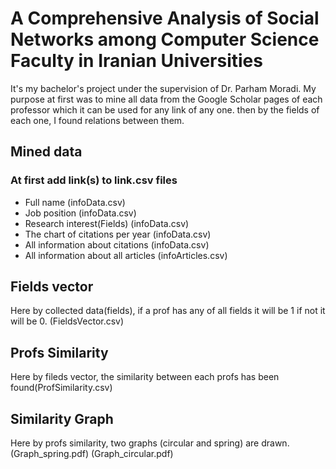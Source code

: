 
# A Comprehensive Analysis of Social Networks among Computer Science Faculty in Iranian Universities

It's my bachelor's project under the supervision of Dr. Parham Moradi. 
My purpose at first was to mine all data from the Google Scholar pages of each professor which it can be used for any link of any one.
then by the fields of each one, I found relations between them.




## Mined data

### At first add link(s) to link.csv files
- Full name (infoData.csv)
- Job position (infoData.csv)
- Research interest(Fields) (infoData.csv)
- The chart of citations per year (infoData.csv)
- All information about citations (infoData.csv)
- All information about all articles (infoArticles.csv)




## Fields vector

Here by collected data(fields), if a prof has any of all fields it will be 1 if not it will be 0. (FieldsVector.csv)




## Profs Similarity

Here by fileds vector, the similarity between each profs has been found(ProfSimilarity.csv)



## Similarity Graph

Here by profs similarity, two graphs (circular and spring) are drawn. (Graph_spring.pdf) (Graph_circular.pdf)
